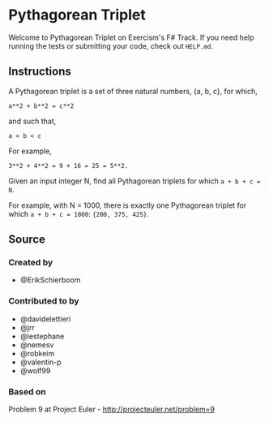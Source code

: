 # Pythagorean Triplet

Welcome to Pythagorean Triplet on Exercism's F# Track.
If you need help running the tests or submitting your code, check out `HELP.md`.

## Instructions

A Pythagorean triplet is a set of three natural numbers, {a, b, c}, for
which,

```text
a**2 + b**2 = c**2
```

and such that,

```text
a < b < c
```

For example,

```text
3**2 + 4**2 = 9 + 16 = 25 = 5**2.
```

Given an input integer N, find all Pythagorean triplets for which `a + b + c = N`.

For example, with N = 1000, there is exactly one Pythagorean triplet for which `a + b + c = 1000`: `{200, 375, 425}`.

## Source

### Created by

- @ErikSchierboom

### Contributed to by

- @davidelettieri
- @jrr
- @lestephane
- @nemesv
- @robkeim
- @valentin-p
- @wolf99

### Based on

Problem 9 at Project Euler - http://projecteuler.net/problem=9